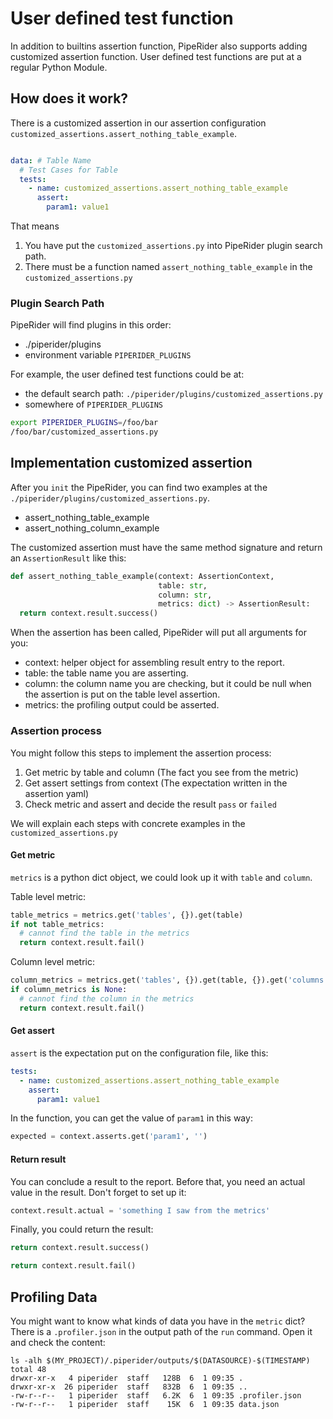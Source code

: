 # User defined test function

In addition to builtins assertion function, PipeRider also supports adding customized assertion function. User defined
test functions are put at a regular Python Module.

## How does it work?

There is a customized assertion in our assertion configuration `customized_assertions.assert_nothing_table_example`.

```yaml

data: # Table Name
  # Test Cases for Table
  tests:
    - name: customized_assertions.assert_nothing_table_example
      assert:
        param1: value1
```

That means

1. You have put the `customized_assertions.py` into PipeRider plugin search path.
2. There must be a function named `assert_nothing_table_example` in the `customized_assertions.py`

### Plugin Search Path

PipeRider will find plugins in this order:

* ./piperider/plugins
* environment variable `PIPERIDER_PLUGINS`

For example, the user defined test functions could be at:

* the default search path: `./piperider/plugins/customized_assertions.py`
* somewhere of `PIPERIDER_PLUGINS`

```bash
export PIPERIDER_PLUGINS=/foo/bar
/foo/bar/customized_assertions.py
```

## Implementation customized assertion

After you `init` the PipeRider, you can find two examples at the `./piperider/plugins/customized_assertions.py`.

* assert_nothing_table_example
* assert_nothing_column_example

The customized assertion must have the same method signature and return an `AssertionResult` like this:

```python
def assert_nothing_table_example(context: AssertionContext,
                                 table: str,
                                 column: str,
                                 metrics: dict) -> AssertionResult:
  return context.result.success()
```

When the assertion has been called, PipeRider will put all arguments for you:

* context: helper object for assembling result entry to the report.
* table: the table name you are asserting.
* column: the column name you are checking, but it could be null when the assertion is put on the table level assertion.
* metrics: the profiling output could be asserted.

### Assertion process

You might follow this steps to implement the assertion process:

1. Get metric by table and column (The fact you see from the metric)
2. Get assert settings from context (The expectation written in the assertion yaml)
3. Check metric and assert and decide the result `pass` or `failed`

We will explain each steps with concrete examples in the `customized_assertions.py`

#### Get metric

`metrics` is a python dict object, we could look up it with `table` and `column`.

Table level metric:

```python
table_metrics = metrics.get('tables', {}).get(table)
if not table_metrics:
  # cannot find the table in the metrics
  return context.result.fail()
```

Column level metric:

```python
column_metrics = metrics.get('tables', {}).get(table, {}).get('columns', {}).get(column)
if column_metrics is None:
  # cannot find the column in the metrics
  return context.result.fail()
```

#### Get assert

`assert` is the expectation put on the configuration file, like this:

```yaml
tests:
  - name: customized_assertions.assert_nothing_table_example
    assert:
      param1: value1
```

In the function, you can get the value of `param1` in this way:

```python
expected = context.asserts.get('param1', '')
```

#### Return result

You can conclude a result to the report. Before that, you need an actual value in the result. Don't forget to set up it:

```python
context.result.actual = 'something I saw from the metrics'
```

Finally, you could return the result:

```python
return context.result.success() 
```

```python
return context.result.fail()
```

## Profiling Data

You might want to know what kinds of data you have in the `metric` dict? There is a `.profiler.json` in the output path
of the `run` command. Open it and check the content:

```
ls -alh $(MY_PROJECT)/.piperider/outputs/$(DATASOURCE)-$(TIMESTAMP)
total 48
drwxr-xr-x   4 piperider  staff   128B  6  1 09:35 .
drwxr-xr-x  26 piperider  staff   832B  6  1 09:35 ..
-rw-r--r--   1 piperider  staff   6.2K  6  1 09:35 .profiler.json
-rw-r--r--   1 piperider  staff    15K  6  1 09:35 data.json
```
